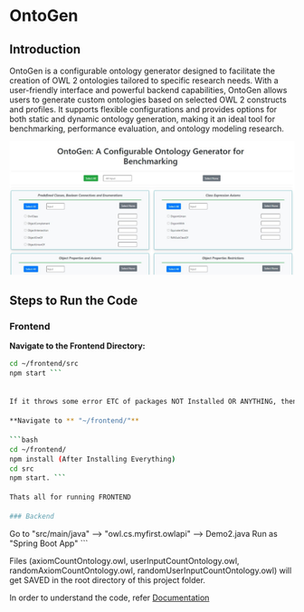# OntoGen

## Introduction

OntoGen is a configurable ontology generator designed to facilitate the creation of OWL 2 ontologies tailored to specific research needs. 
With a user-friendly interface and powerful backend capabilities, OntoGen allows users to generate custom ontologies based on selected OWL 2 
constructs and profiles. It supports flexible configurations and provides options for both static and dynamic ontology generation, making it 
an ideal tool for benchmarking, performance evaluation, and ontology modeling research.


![OntoGen](https://github.com/kracr/ontogen/raw/master/Images/configpanel.jpg)

## Steps to Run the Code

### Frontend

**Navigate to the Frontend Directory:**
   ```bash
   cd ~/frontend/src
   npm start ```


If it throws some error ETC of packages NOT Installed OR ANYTHING, then

**Navigate to ** "~/frontend/"**

   ```bash
   cd ~/frontend/
   npm install (After Installing Everything)
   cd src
   npm start. ```

Thats all for running FRONTEND

### Backend

   ```
   Go to "src/main/java" --> "owl.cs.myfirst.owlapi" --> Demo2.java 
   Run as "Spring Boot App" ```


Files (axiomCountOntology.owl, userInputCountOntology.owl, randomAxiomCountOntology.owl, randomUserInputCountOntology.owl) will get SAVED in the 
root directory of this project folder.

In order to understand the code, refer [Documentation](https://github.com/kracr/ontogen/blob/master/ORDER.txt)
